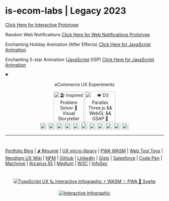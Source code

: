 # is-ecom-labs | Legacy 2023

[Click Here for Interactive Prototype](https://neodigm.github.io/is-ecom-labs/prototypes.html)

Random Web Notifications
[Click Here for Web Notifications Prototype](https://neodigm.github.io/is-ecom-labs/fundraising_admin/fundraising_admin.htm)

Enchanting Holiday Animation (After Effects)
[Click Here for JavaScript Animation](https://neodigm.github.io/is-ecom-labs/vivid)

Enchanting 5-star Animation ([JavaScript](https://www.thescottkrause.com/tags/javascript/) GSP)
[Click Here for JavaScript Animation](https://neodigm.github.io/is-ecom-labs/ltdc_vivid2/)

<details open>
    <summary open>
<p align="center">
eCommerce UX Experiments
</p>
  </summary>
 <p align="center">
<a href="https://www.thescottkrause.com/emerging_tech/curated-creative-links/">
<img src="https://neodigm.github.io/vivid_vector_alphabet/wasm/vvu.svg" width="96" alt="🏖️ Inspired Problem Solver 🚀 Visual Storyteller">
<img src="https://neodigm.github.io/vivid_vector_alphabet/wasm/vvx.svg" width="96" alt="👁️ D3 Parallax Three.js && WebGL && GSAP 🍭">
</a>
<br>
<img src="https://neodigm.github.io/vivid_vector_alphabet/wasm/vvi.svg" width="22" alt="🏖️ Inspired Problem Solver 🚀 Visual Storyteller ">
<img src="https://neodigm.github.io/vivid_vector_alphabet/wasm/vvn.svg" width="22" alt="3d 🌑🌒🌓🌔🌕🌖🌗🌘🌑 ">
<img src="https://neodigm.github.io/vivid_vector_alphabet/wasm/vvt.svg" width="22" alt="Three.js 🚀 TypeScript 🍭 WASM ✨ Go">
<img src="https://neodigm.github.io/vivid_vector_alphabet/wasm/vve.svg" width="22" alt="3d dice">
<img src="https://neodigm.github.io/vivid_vector_alphabet/wasm/vvr.svg" width="22" alt="3d dice TypeScript ⚡ WASM ✨ Vue.J 🚀 Svelte">
<img src="https://neodigm.github.io/vivid_vector_alphabet/wasm/vva.svg" width="22" alt="3d dice">
<img src="https://neodigm.github.io/vivid_vector_alphabet/wasm/vvc.svg" width="22" alt="3d dice">
<img src="https://neodigm.github.io/vivid_vector_alphabet/wasm/vvt.svg" width="22" alt="3d dice">
<img src="https://neodigm.github.io/vivid_vector_alphabet/wasm/vvi.svg" width="22" alt="3d dice">
<img src="https://neodigm.github.io/vivid_vector_alphabet/wasm/vvv.svg" width="22" alt="3d dice">
<img src="https://neodigm.github.io/vivid_vector_alphabet/wasm/vve.svg" width="22" alt="3d 🌑🌒🌓🌔🌕🌖🌗🌘🌑 ">
<br>
</p>
</details>

---
#
[Portfolio Blog](https://www.theScottKrause.com) |
[🌶️ Résumé](https://thescottkrause.com/Arcanus_Scott_C_Krause_2023.pdf) |
[UX micro-library](https://thescottkrause.com/emerging_tech/neodigm55_ux_library/) |
[PWA WASM](https://www.thescottkrause.com/emerging_tech/curated-pwa-links/) |
[Web Tool Toys](https://www.webtooltoys.com/) |
[Neodigm UX Wiki](https://github.com/arcanus55/neodigm55/wiki/Cheat-Sheet) | 
[NPM](https://www.npmjs.com/~neodigm) |
[Github](https://github.com/neodigm) |
[LinkedIn](https://www.linkedin.com/in/neodigm555/) |
[Gists](https://gist.github.com/neodigm?direction=asc&sort=created) |
[Salesforce](https://trailblazer.me/id/skrause) |
[Code Pen](https://codepen.io/neodigm24) |
[Machvive](https://www.machfivemarketing.com/accelerators/google_analytics_ga4_migration/) |
[Arcanus 55](https://www.arcanus55.com/?trusted55=A55PV2) |
[Medium](https://medium.com/@neo5ive/accessibility-%EF%B8%8F-ecommerce-552d4d35cd66) |
[W3C](https://www.w3.org/users/123844) |
[InfoSec](https://arcanus55.medium.com/offline-vs-cloud-password-managers-51b1fbebe301)
#
<p align="center">
	  <a target="_blank" href="https://www.thescottkrause.com/emerging_tech/cytoscape_dataviz_skills/">
	  	<img src="https://neodigm.github.io/brand_logo_graphic_design/fantastic/discerning/22.webp" alt="TypeScript UX 🪐 Interactive Infographic ⚡ WASM ✨ PWA 🍭 Svelte">
	  </a>
</p>

<p align="center">
  <a target="_blank" href="https://www.thescottkrause.com">
    <img src="https://neodigm.github.io/pan-fried-monkey-fisticuffs/thescottkrause_contact_card.png" title="UX PWA TypeScript ⚡ WASM ✨ Vue.js 🍭 ThreeJS 🌶️ HTMLX" alt="Interactive Infographic">
  </a>
</p>

